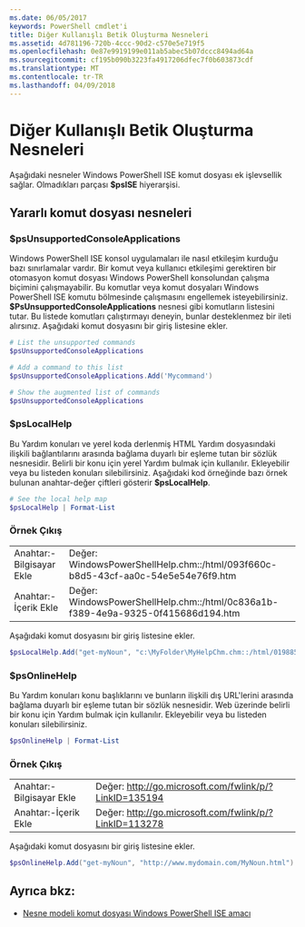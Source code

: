 ```yaml
---
ms.date: 06/05/2017
keywords: PowerShell cmdlet'i
title: Diğer Kullanışlı Betik Oluşturma Nesneleri
ms.assetid: 4d781196-720b-4ccc-90d2-c570e5e719f5
ms.openlocfilehash: 0e87e9919199e011ab5abec5b07dccc8494ad64a
ms.sourcegitcommit: cf195b090b3223fa4917206dfec7f0b603873cdf
ms.translationtype: MT
ms.contentlocale: tr-TR
ms.lasthandoff: 04/09/2018
---
```

# <a name="other-useful-scripting-objects"></a>Diğer Kullanışlı Betik Oluşturma Nesneleri

Aşağıdaki nesneler Windows PowerShell ISE komut dosyası ek işlevsellik sağlar. Olmadıkları parçası **$psISE** hiyerarşisi.

## <a name="useful-scripting-objects"></a>Yararlı komut dosyası nesneleri

### <a name="psunsupportedconsoleapplications"></a>$psUnsupportedConsoleApplications

Windows PowerShell ISE konsol uygulamaları ile nasıl etkileşim kurduğu bazı sınırlamalar vardır. Bir komut veya kullanıcı etkileşimi gerektiren bir otomasyon komut dosyası Windows PowerShell konsolundan çalışma biçimini çalışmayabilir. Bu komutlar veya komut dosyaları Windows PowerShell ISE komutu bölmesinde çalışmasını engellemek isteyebilirsiniz. **$PsUnsupportedConsoleApplications** nesnesi gibi komutların listesini tutar. Bu listede komutları çalıştırmayı deneyin, bunlar desteklenmez bir ileti alırsınız. Aşağıdaki komut dosyasını bir giriş listesine ekler.

```powershell
# List the unsupported commands
$psUnsupportedConsoleApplications

# Add a command to this list
$psUnsupportedConsoleApplications.Add('Mycommand')

# Show the augmented list of commands
$psUnsupportedConsoleApplications
```

### <a name="pslocalhelp"></a>$psLocalHelp

Bu Yardım konuları ve yerel koda derlenmiş HTML Yardım dosyasındaki ilişkili bağlantılarını arasında bağlama duyarlı bir eşleme tutan bir sözlük nesnesidir. Belirli bir konu için yerel Yardım bulmak için kullanılır. Ekleyebilir veya bu listeden konuları silebilirsiniz. Aşağıdaki kod örneğinde bazı örnek bulunan anahtar-değer çiftleri gösterir **$psLocalHelp**.

```powershell
# See the local help map
$psLocalHelp | Format-List
```

### <a name="sample-output"></a>Örnek Çıkış

|||
|-|-|
|Anahtar:-Bilgisayar Ekle|Değer: WindowsPowerShellHelp.chm::/html/093f660c-b8d5-43cf-aa0c-54e5e54e76f9.htm|
|Anahtar:-İçerik Ekle|Değer: WindowsPowerShellHelp.chm::/html/0c836a1b-f389-4e9a-9325-0f415686d194.htm|

Aşağıdaki komut dosyasını bir giriş listesine ekler.

```powershell
$psLocalHelp.Add("get-myNoun", "c:\MyFolder\MyHelpChm.chm::/html/0198854a-1298-57ae-aa0c-87b5e5a84712.htm")
```

### <a name="psonlinehelp"></a>$psOnlineHelp

Bu Yardım konuları konu başlıklarını ve bunların ilişkili dış URL'lerini arasında bağlama duyarlı bir eşleme tutan bir sözlük nesnesidir. Web üzerinde belirli bir konu için Yardım bulmak için kullanılır. Ekleyebilir veya bu listeden konuları silebilirsiniz.

```powershell
$psOnlineHelp | Format-List
```

### <a name="sample-output"></a>Örnek Çıkış

|||
|-|-|
|Anahtar:-Bilgisayar Ekle|Değer: http://go.microsoft.com/fwlink/p/?LinkID=135194|
|Anahtar:-İçerik Ekle|Değer: http://go.microsoft.com/fwlink/p/?LinkID=113278|

 Aşağıdaki komut dosyasını bir giriş listesine ekler.

```powershell
$psOnlineHelp.Add("get-myNoun", "http://www.mydomain.com/MyNoun.html")
```

## <a name="see-also"></a>Ayrıca bkz:

- [Nesne modeli komut dosyası Windows PowerShell ISE amacı](../../core-powershell/ise/Purpose-of-the-Windows-PowerShell-ISE-Scripting-Object-Model.md)